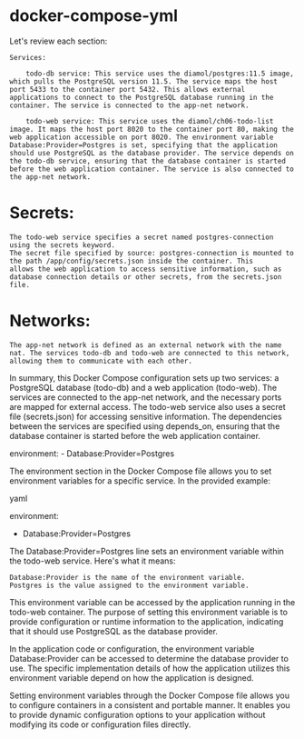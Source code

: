 # docker-compose-yml
Let's review each section:

    Services:

        todo-db service: This service uses the diamol/postgres:11.5 image, which pulls the PostgreSQL version 11.5. The service maps the host port 5433 to the container port 5432. This allows external applications to connect to the PostgreSQL database running in the container. The service is connected to the app-net network.

        todo-web service: This service uses the diamol/ch06-todo-list image. It maps the host port 8020 to the container port 80, making the web application accessible on port 8020. The environment variable Database:Provider=Postgres is set, specifying that the application should use PostgreSQL as the database provider. The service depends on the todo-db service, ensuring that the database container is started before the web application container. The service is also connected to the app-net network.

# Secrets:
    The todo-web service specifies a secret named postgres-connection using the secrets keyword.
    The secret file specified by source: postgres-connection is mounted to the path /app/config/secrets.json inside the container. This             allows the web application to access sensitive information, such as database connection details or other secrets, from the secrets.json file.

# Networks:
    The app-net network is defined as an external network with the name nat. The services todo-db and todo-web are connected to this network, allowing them to communicate with each other.

In summary, this Docker Compose configuration sets up two services: a PostgreSQL database (todo-db) and a web application (todo-web). The services are connected to the app-net network, and the necessary ports are mapped for external access. The todo-web service also uses a secret file (secrets.json) for accessing sensitive information. The dependencies between the services are specified using depends_on, ensuring that the database container is started before the web application container.


environment:
      - Database:Provider=Postgres


The environment section in the Docker Compose file allows you to set environment variables for a specific service. In the provided example:

yaml

environment:
  - Database:Provider=Postgres

The Database:Provider=Postgres line sets an environment variable within the todo-web service. Here's what it means:

    Database:Provider is the name of the environment variable.
    Postgres is the value assigned to the environment variable.

This environment variable can be accessed by the application running in the todo-web container. The purpose of setting this environment variable is to provide configuration or runtime information to the application, indicating that it should use PostgreSQL as the database provider.

In the application code or configuration, the environment variable Database:Provider can be accessed to determine the database provider to use. The specific implementation details of how the application utilizes this environment variable depend on how the application is designed.

Setting environment variables through the Docker Compose file allows you to configure containers in a consistent and portable manner. It enables you to provide dynamic configuration options to your application without modifying its code or configuration files directly.

